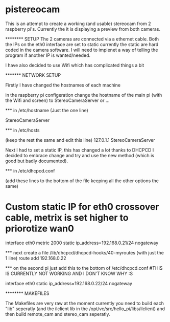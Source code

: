 # pistereocam

This is an attempt to create a working (and usable) stereocam from 2 raspberry pi's.
Currently the it is displaying a preview from both cameras.

******** SETUP
The 2 cameras are connected via a ethernet cable.
Both the IPs on the eth0 interface are set to static currently the static are hard coded in the camera software.
I will need to implenet a way of telling the program if another IP is wanted/needed.

I have also decided to use Wifi which has complicated things a bit



******* NETWORK SETUP

Firstly I have changed the hostnames of each machine

in the raspberry pi configeration change the hostname of the main pi (with the Wifi and screen)
to StereoCameraServer or ...

*** in /etc/hostname (Just the one line)

StereoCameraServer

*** in /etc/hosts

(keep the rest the same and edit this line)
127.0.1.1       StereoCameraServer


Next I had to set a static IP, this has changed a lot thanks to DHCPCD
I decided to embrace change and try and use the new method (which is good but badly documented).

*** in /etc/dhcpcd.conf

(add these lines to the bottom of the file keeping all the other options the same)
# Custom static IP for eth0 crossover cable, metrix is set higher to priorotize wan0
interface eth0
metric 2000
static ip_address=192.168.0.21/24
nogateway



*** next create a file /lib/dhcpcd/dhcpcd-hooks/40-myroutes (with just the 1 line)
route add 192.168.0.22



*** on the second pi just add this to the bottom of /etc/dhcpcd.conf
#THIS IS CURRENTLY NOT WORKING AND I DON'T KNOW WHY :S

interface eth0
static ip_address=192.168.0.22/24
nogateway




******** MAKEFILES 

The Makefiles are very raw at the moment 
currently you need to build each "lib" seperatly (and the ilclient lib in the /opt/vc/src/hello_pi/libs/ilclient)
and then build remote_cam and stereo_cam seperatly.
